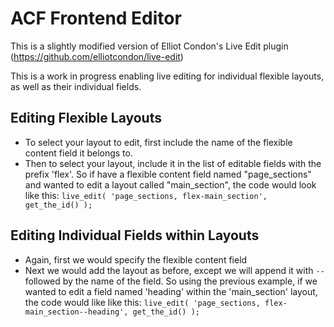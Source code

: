 # ACF Frontend Editor

This is a slightly modified version of Elliot Condon's Live Edit plugin (https://github.com/elliotcondon/live-edit)

This is a work in progress enabling live editing for individual flexible layouts, as well as their individual fields.

## Editing Flexible Layouts
- To select your layout to edit, first include the name of the flexible content field it belongs to.
- Then to select your layout, include it in the list of editable fields with the prefix 'flex'.
  So if have a flexible content field named "page_sections" and wanted to edit a layout called "main_section",
  the code would look like this: `live_edit( 'page_sections, flex-main_section', get_the_id() );`
  
## Editing Individual Fields within Layouts
- Again, first we would specify the flexible content field
- Next we would add the layout as before, except we will append it with `--` followed by the name of the field.
  So using the previous example, if we wanted to edit a field named 'heading' within the 'main_section' layout,
  the code would like like this: `live_edit( 'page_sections, flex-main_section--heading', get_the_id() );`
